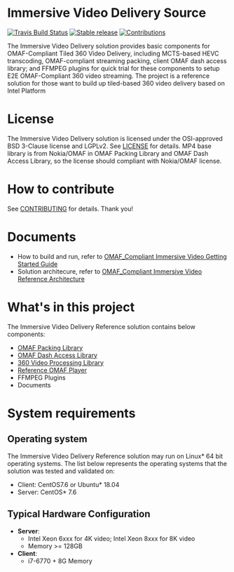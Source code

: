# Immersive Video Delivery Source
[![Travis Build Status](https://travis-ci.com/OpenVisualCloud/Immersive-Video-Sample.svg?branch=master)](https://travis-ci.com/OpenVisualCloud/ImmersiveVideo)
[![Stable release](https://img.shields.io/badge/latest_release-v1.0.0-green.svg)](CHANGELOG.md)
[![Contributions](https://img.shields.io/badge/contributions-welcome-blue.svg)](https://github.com/OpenVisualCloud/Immersive-Video-Sample/wiki)

The Immersive Video Delivery solution provides basic components for OMAF-Compliant Tiled 360 Video Delivery, including MCTS-based HEVC transcoding, OMAF-compliant streaming packing, client OMAF dash access library; and FFMPEG plugins for quick trial for these components to setup E2E OMAF-Compliant 360 video streaming. The project is a reference solution for those want to build up tiled-based 360 video delivery based on Intel Platform 

# License
The Immersive Video Delivery solution is licensed under the OSI-approved BSD 3-Clause license and LGPLv2. See [LICENSE](LICENSE) for details. 
MP4 base library is from Nokia/OMAF in OMAF Packing Library and OMAF Dash Access Library, so the license should compliant with Nokia/OMAF license.

# How to contribute
See [CONTRIBUTING](CONTRIBUTING.md) for details. Thank you!

# Documents
-  How to build and run, refer to [OMAF_Compliant Immersive Video Getting Started Guide](doc/Immersive_Video_Getting_Started_Guide.md)
-  Solution architecure, refer to [OMAF_Compliant Immersive Video Reference Architecture](doc/Immersive_Video_Delivery_Architecture.md)


# What's in this project
The Immersive Video Delivery Reference solution contains below components:
-  [OMAF Packing Library](doc/Immersive_Video_Delivery_OMAF_Packing.md)
-  [OMAF Dash Access Library](doc/Immersive_Video_Delivery_DashAccess.md)
-  [360 Video Processing Library](doc/Immersive_Video_Delivery_360SCVP.md)
-  [Reference OMAF Player](doc/Immersive_Video_Delivery_RefPlayer.md)
-  FFMPEG Plugins
-  Documents

# System requirements
## Operating system
The Immersive Video Delivery Reference solution may run on Linux* 64 bit operating systems. The list below represents the operating systems that the solution was tested and validated on:
- Client: CentOS7.6 or Ubuntu* 18.04 
- Server: CentOS* 7.6

## Typical Hardware Configuration
- **Server**: 
    + Intel Xeon 6xxx for 4K video; Intel Xeon 8xxx for 8K video
	+ Memory >= 128GB
- **Client**:
    + i7-6770 + 8G Memory

